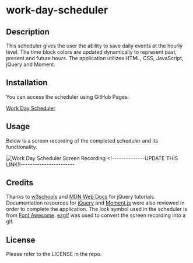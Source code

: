 # work-day-scheduler

## Description

This scheduler gives the user the ability to save daily events at the hourly level. The time block colors are updated dynamically to represent past, present and future hours. The application utilizes HTML, CSS, JavaScript, jQuery and Moment.

## Installation

You can access the scheduler using GitHub Pages. 

[Work Day Scheduler](https://acappleman.github.io/work-day-scheduler/)

## Usage

Below is a screen recording of the completed scheduler and its functionality.

![Work Day Scheduler Screen Recording]() <!--------------UPDATE THIS LINK!!-----------------------

## Credits

Thanks to [w3schools](https://w3schools.com) and [MDN Web Docs](https://developer.mozilla.org/en-US/) for jQuery tutorials. Documentation resources for [jQuery](https://api.jquery.com/) and [Moment.js](https://momentjs.com/docs/#/displaying/) were also reviewed in order to complete the application. The lock symbol used in the scheduler is from [Font Awesome](https://fontawesome.com/v4/icon/lock). [ezgif](https://ezgif.com) was used to convert the screen recording into a gif.

## License

Please refer to the LICENSE in the repo.
